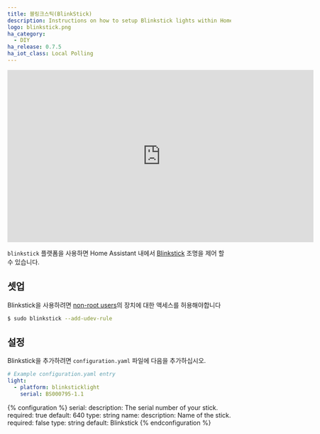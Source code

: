 ```yaml
---
title: 블링크스틱(BlinkStick)
description: Instructions on how to setup Blinkstick lights within Home Assistant.
logo: blinkstick.png
ha_category:
  - DIY
ha_release: 0.7.5
ha_iot_class: Local Polling
---
```


<iframe width="690" height="388" src="https://www.youtube.com/embed/cjmDbKk3ajk" frameborder="0" allow="accelerometer; autoplay; encrypted-media; gyroscope; picture-in-picture" allowfullscreen></iframe>

`blinkstick` 플랫폼을 사용하면 Home Assistant 내에서 [Blinkstick](https://www.blinkstick.com/) 조명을 제어 할 수 있습니다.

## 셋업

Blinkstick을 사용하려면 [non-root users](https://github.com/arvydas/blinkstick-python#permission-problems-in-linux-and-mac-os-x)의 장치에 대한 액세스를 허용해야합니다

```bash
$ sudo blinkstick --add-udev-rule
```

## 설정

Blinkstick을 추가하려면 `configuration.yaml` 파일에 다음을 추가하십시오.

```yaml
# Example configuration.yaml entry
light:
  - platform: blinksticklight
    serial: BS000795-1.1
```

{% configuration %}
serial:
  description: The serial number of your stick.
  required: true
  default: 640
  type: string
name:
  description: Name of the stick.
  required: false
  type: string
  default: Blinkstick
{% endconfiguration %}
